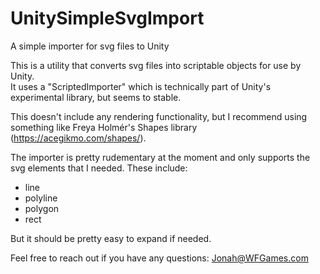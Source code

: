 # UnitySimpleSvgImport
A simple importer for svg files to Unity

This is a utility that converts svg files into scriptable objects for use by Unity.  
It uses a "ScriptedImporter" which is technically part of Unity's experimental library, but seems to stable.

This doesn't include any rendering functionality, but I recommend using something like Freya Holmér's Shapes library (https://acegikmo.com/shapes/).

The importer is pretty rudementary at the moment and only supports the svg elements that I needed.  These include:

* line
* polyline
* polygon
* rect

But it should be pretty easy to expand if needed.

Feel free to reach out if you have any questions: Jonah@WFGames.com
